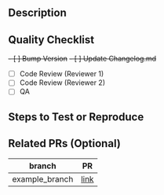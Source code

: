 ## Description

## Quality Checklist
~~- [ ] Bump Version~~
~~- [ ] Update Changelog.md~~
- [ ] Code Review (Reviewer 1)
- [ ] Code Review (Reviewer 2)
- [ ] QA

## Steps to Test or Reproduce

## Related PRs \(Optional)
branch | PR
------ | ------
example_branch | [link]()
